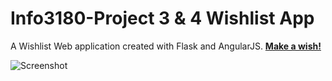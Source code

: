 Info3180-Project 3 & 4 Wishlist App
==================================

A Wishlist Web application created with Flask and AngularJS.
**[Make a wish!](secret-woodland-46593.herokuapp.com)**

![Screenshot](http://i.imgur.com/74QuYsg.png)

